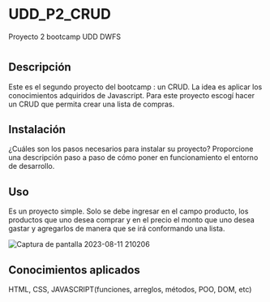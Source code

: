 # UDD_P2_CRUD
Proyecto 2 bootcamp UDD DWFS
# <Your-Project-Title>

## Descripción

Este es el segundo proyecto del bootcamp : un CRUD. La idea es aplicar los conocimientos adquiridos de Javascript. Para este proyecto escogí hacer un CRUD
que permita crear una lista de compras.

## Instalación

¿Cuáles son los pasos necesarios para instalar su proyecto? Proporcione una descripción paso a paso de cómo poner en funcionamiento el entorno de desarrollo.

## Uso

Es un proyecto simple. Solo se debe ingresar en el campo producto, los productos que uno desea comprar y en el precio el monto que uno desea gastar y agregarlos de manera que se irá conformando una lista.

   ![Captura de pantalla 2023-08-11 210206](https://github.com/Anti2023/UDD_P2_CRUD/assets/123422234/6eabf7e1-3c5b-4560-b3d0-f5e9042c5db3)

## Conocimientos aplicados

HTML, CSS, JAVASCRIPT(funciones, arreglos, métodos, POO, DOM, etc)




